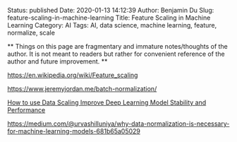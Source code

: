 Status: published
Date: 2020-01-13 14:12:39
Author: Benjamin Du
Slug: feature-scaling-in-machine-learning
Title: Feature Scaling in Machine Learning
Category: AI
Tags: AI, data science, machine learning, feature, normalize, scale

**
Things on this page are fragmentary and immature notes/thoughts of the author.
It is not meant to readers but rather for convenient reference of the author and future improvement.
**

https://en.wikipedia.org/wiki/Feature_scaling

https://www.jeremyjordan.me/batch-normalization/

[How to use Data Scaling Improve Deep Learning Model Stability and Performance](https://machinelearningmastery.com/how-to-improve-neural-network-stability-and-modeling-performance-with-data-scaling/)

https://medium.com/@urvashilluniya/why-data-normalization-is-necessary-for-machine-learning-models-681b65a05029
